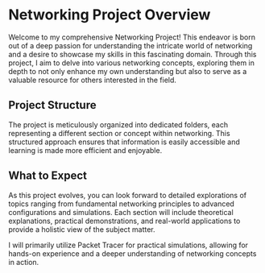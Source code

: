 # Networking Project Overview

Welcome to my comprehensive Networking Project! This endeavor is born out of a deep passion for understanding the intricate world of networking and a desire to showcase my skills in this fascinating domain. Through this project, I aim to delve into various networking concepts, exploring them in depth to not only enhance my own understanding but also to serve as a valuable resource for others interested in the field.

## Project Structure

The project is meticulously organized into dedicated folders, each representing a different section or concept within networking. This structured approach ensures that information is easily accessible and learning is made more efficient and enjoyable.

## What to Expect

As this project evolves, you can look forward to detailed explorations of topics ranging from fundamental networking principles to advanced configurations and simulations. Each section will include theoretical explanations, practical demonstrations, and real-world applications to provide a holistic view of the subject matter.

I will primarily utilize Packet Tracer for practical simulations, allowing for hands-on experience and a deeper understanding of networking concepts in action.

